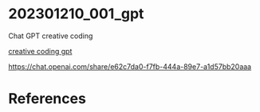 # 202301210_001_gpt
Chat GPT creative coding

[creative coding gpt](https://chat.openai.com/g/g-PmfFutLJh-creative-coding-gpt)

https://chat.openai.com/share/e62c7da0-f7fb-444a-89e7-a1d57bb20aaa

# References
